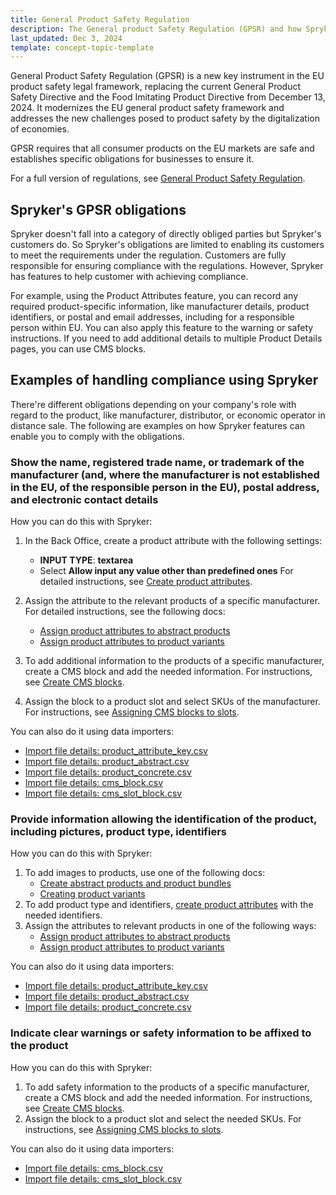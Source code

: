 ```yaml
---
title: General Product Safety Regulation
description: The General product Safety Regulation (GPSR) and how Spryker can help customers meet the requirements for this new regulation.
last_updated: Dec 3, 2024
template: concept-topic-template
---
```


General Product Safety Regulation (GPSR) is a new key instrument in the EU product safety legal framework, replacing the current General Product Safety Directive and the Food Imitating Product Directive from December 13, 2024. It modernizes the EU general product safety framework and addresses the new challenges posed to product safety by the digitalization of economies.

GPSR requires that all consumer products on the EU markets are safe and establishes specific obligations for businesses to ensure it.

For a full version of regulations, see [General Product Safety Regulation](https://eur-lex.europa.eu/eli/reg/2023/988/oj).

## Spryker's GPSR obligations

Spryker doesn't fall into a category of directly obliged parties but Spryker's customers do. So Spryker's obligations are limited to enabling its customers to meet the requirements under the regulation. Customers are fully responsible for ensuring compliance with the regulations. However, Spryker has features to help customer with achieving compliance.

For example, using the Product Attributes feature, you can record any required product-specific information, like manufacturer details, product identifiers, or postal and email addresses, including for a responsible person within EU. You can also apply this feature to the warning or safety instructions. If you need to add additional details to multiple Product Details pages, you can use CMS blocks.

## Examples of handling compliance using Spryker

There're different obligations depending on your company's role with regard to the product, like manufacturer, distributor, or economic operator in distance sale. The following are examples on how Spryker features can enable you to comply with the obligations.

### Show the name, registered trade name, or trademark of the manufacturer (and, where the manufacturer is not established in the EU, of the responsible person in the EU), postal address, and electronic contact details

How you can do this with Spryker:

1. In the Back Office, create a product attribute with the following settings:
     - **INPUT TYPE**: **textarea**
     - Select **Allow input any value other than predefined ones**
For detailed instructions, see [Create product attributes](/docs/pbc/all/product-information-management/{{site.version}}/base-shop/manage-in-the-back-office/attributes/create-product-attributes.html).

2. Assign the attribute to the relevant products of a specific manufacturer. For detailed instructions, see the following docs:
     - [Assign product attributes to abstract products](/docs/pbc/all/product-information-management/{{site.version}}/base-shop/manage-in-the-back-office/products/manage-abstract-products-and-product-bundles/assign-product-attributes-to-abstract-products-and-product-bundles.html)
     - [Assign product attributes to product variants](/docs/pbc/all/product-information-management/{{site.version}}/base-shop/manage-in-the-back-office/products/manage-product-variants/assign-product-attributes-to-product-variants.html)

3. To add additional information to the products of a specific manufacturer, create a CMS block and add the needed information. For instructions, see [Create CMS blocks](/docs/pbc/all/content-management-system/{{site.version}}/base-shop/manage-in-the-back-office/blocks/create-cms-blocks.html).
4. Assign the block to a product slot and select SKUs of the manufacturer. For instructions, see [Assigning CMS blocks to slots](/docs/pbc/all/content-management-system/{{site.version}}/base-shop/manage-in-the-back-office/manage-slots.html).


You can also do it using data importers:
- [Import file details: product_attribute_key.csv](/docs/pbc/all/product-information-management/{{site.version}}/base-shop/import-and-export-data/products-data-import/import-file-details-product-attribute-key.csv.html)
- [Import file details: product_abstract.csv](/docs/pbc/all/product-information-management/{{site.version}}/base-shop/import-and-export-data/products-data-import/import-file-details-product-abstract.csv.html)
- [Import file details: product_concrete.csv](/docs/pbc/all/product-information-management/{{site.version}}/base-shop/import-and-export-data/products-data-import/import-file-details-product-concrete.csv.html)
- [Import file details: cms_block.csv](/docs/pbc/all/content-management-system/{{site.version}}/base-shop/import-and-export-data/import-file-details-cms-block.csv.html)
- [Import file details: cms_slot_block.csv](/docs/pbc/all/content-management-system/{{site.version}}/base-shop/import-and-export-data/import-file-details-cms-slot-block.csv.html)


### Provide information allowing the identification of the product, including pictures, product type, identifiers

How you can do this with Spryker:

1. To add images to products, use one of the following docs:
     - [Create abstract products and product bundles](/docs/pbc/all/product-information-management/{{site.version}}/base-shop/manage-in-the-back-office/products/manage-abstract-products-and-product-bundles/create-abstract-products-and-product-bundles.html)
     - [Creating product variants](/docs/pbc/all/product-information-management/{{site.version}}/base-shop/manage-in-the-back-office/products/manage-product-variants/create-product-variants.html)  
2. To add product type and identifiers, [create product attributes](/docs/pbc/all/product-information-management/{{site.version}}/base-shop/manage-in-the-back-office/attributes/create-product-attributes.html) with the needed identifiers.
3. Assign the attributes to relevant products in one of the following ways:
     - [Assign product attributes to abstract products](/docs/pbc/all/product-information-management/{{site.version}}/base-shop/manage-in-the-back-office/products/manage-abstract-products-and-product-bundles/assign-product-attributes-to-abstract-products-and-product-bundles.html)
     - [Assign product attributes to product variants](/docs/pbc/all/product-information-management/{{site.version}}/base-shop/manage-in-the-back-office/products/manage-product-variants/assign-product-attributes-to-product-variants.html)


You can also do it using data importers:
- [Import file details: product_attribute_key.csv](/docs/pbc/all/product-information-management/{{site.version}}/base-shop/import-and-export-data/products-data-import/import-file-details-product-attribute-key.csv.html)
- [Import file details: product_abstract.csv](/docs/pbc/all/product-information-management/{{site.version}}/base-shop/import-and-export-data/products-data-import/import-file-details-product-abstract.csv.html)
- [Import file details: product_concrete.csv](/docs/pbc/all/product-information-management/{{site.version}}/base-shop/import-and-export-data/products-data-import/import-file-details-product-concrete.csv.html)


### Indicate clear warnings or safety information to be affixed to the product  

How you can do this with Spryker:

1. To add safety information to the products of a specific manufacturer, create a CMS block and add the needed information. For instructions, see [Create CMS blocks](/docs/pbc/all/content-management-system/{{site.version}}/base-shop/manage-in-the-back-office/blocks/create-cms-blocks.html).
2. Assign the block to a product slot and select the needed SKUs. For instructions, see [Assigning CMS blocks to slots](/docs/pbc/all/content-management-system/{{site.version}}/base-shop/manage-in-the-back-office/manage-slots.html).

You can also do it using data importers:
- [Import file details: cms_block.csv](/docs/pbc/all/content-management-system/{{site.version}}/base-shop/import-and-export-data/import-file-details-cms-block.csv.html)
- [Import file details: cms_slot_block.csv](/docs/pbc/all/content-management-system/{{site.version}}/base-shop/import-and-export-data/import-file-details-cms-slot-block.csv.html)
